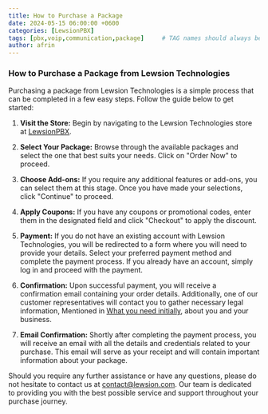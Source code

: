 ```yaml
---
title: How to Purchase a Package
date: 2024-05-15 06:00:00 +0600
categories: [LewsionPBX]
tags: [pbx,voip,communication,package]     # TAG names should always be lowercase
author: afrin
---
```

### How to Purchase a Package from Lewsion Technologies

Purchasing a package from Lewsion Technologies is a simple process that can be completed in a few easy steps. Follow the guide below to get started:

1. **Visit the Store:** Begin by navigating to the Lewsion Technologies store at [LewsionPBX](https://cloud.lewsion.com/store/cloud-pbx).

2. **Select Your Package:** Browse through the available packages and select the one that best suits your needs. Click on "Order Now" to proceed.

3. **Choose Add-ons:** If you require any additional features or add-ons, you can select them at this stage. Once you have made your selections, click "Continue" to proceed.

4. **Apply Coupons:** If you have any coupons or promotional codes, enter them in the designated field and click "Checkout" to apply the discount.

5. **Payment:** If you do not have an existing account with Lewsion Technologies, you will be redirected to a form where you will need to provide your details. Select your preferred payment method and complete the payment process. If you already have an account, simply log in and proceed with the payment.

6. **Confirmation:** Upon successful payment, you will receive a confirmation email containing your order details. Additionally, one of our customer representatives will contact you to gather necessary legal information, Mentioned in [What you need initially](https://docs.lewsion.com/posts/What-you-need-initially/), about you and your business.

7. **Email Confirmation:** Shortly after completing the payment process, you will receive an email with all the details and credentials related to your purchase. This email will serve as your receipt and will contain important information about your package.

Should you require any further assistance or have any questions, please do not hesitate to contact us at [contact@lewsion.com](mailto:contact@lewsion.com). Our team is dedicated to providing you with the best possible service and support throughout your purchase journey.
